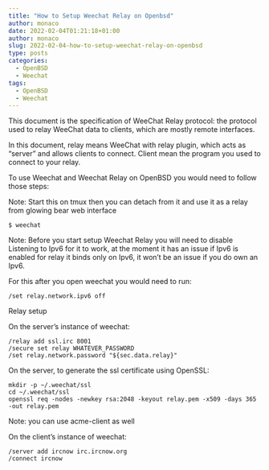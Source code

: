 ```yaml
---
title: "How to Setup Weechat Relay on Openbsd"
author: monaco
date: 2022-02-04T01:21:18+01:00
author: monaco
slug: 2022-02-04-how-to-setup-weechat-relay-on-openbsd
type: posts
categories:
  - OpenBSD
  - Weechat
tags:
  - OpenBSD
  - Weechat
---
```

This document is the specification of WeeChat Relay protocol: the protocol used to relay WeeChat data to clients, which are mostly remote interfaces.

In this document, relay means WeeChat with relay plugin, which acts as “server” and allows clients to connect. Client mean the program you used to connect to your relay.

To use Weechat and Weechat Relay on OpenBSD you would need to follow those steps:

Note: Start this on tmux then you can detach from it and use it as a relay from glowing bear web interface

`$ weechat`

Note: Before you start setup Weechat Relay you will need to disable Listening to Ipv6 for it to work, at the moment it has an issue if Ipv6 is enabled for relay it binds only on Ipv6, it won’t be an issue if you do own an Ipv6.

For this after you open weechat you would need to run:

`/set relay.network.ipv6 off`

Relay setup

On the server’s instance of weechat:

```
/relay add ssl.irc 8001
/secure set relay WHATEVER_PASSWORD
/set relay.network.password "${sec.data.relay}"

```

On the server, to generate the ssl certificate using OpenSSL:

```
mkdir -p ~/.weechat/ssl
cd ~/.weechat/ssl
openssl req -nodes -newkey rsa:2048 -keyout relay.pem -x509 -days 365 -out relay.pem

```

Note: you can use acme-client as well

On the client’s instance of weechat:

```
/server add ircnow irc.ircnow.org
/connect ircnow
```
